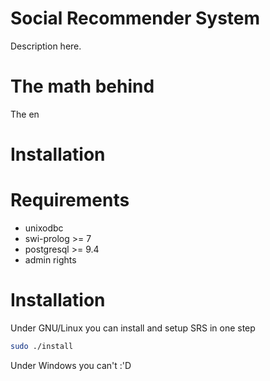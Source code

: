 # Social Recommender System

Description here.

# The math behind

The en

Installation
============

# Requirements

- unixodbc
- swi-prolog >= 7
- postgresql >= 9.4
- admin rights

# Installation

Under GNU/Linux you can install and setup SRS in one step

```bash
sudo ./install
```

Under Windows you can't :'D
